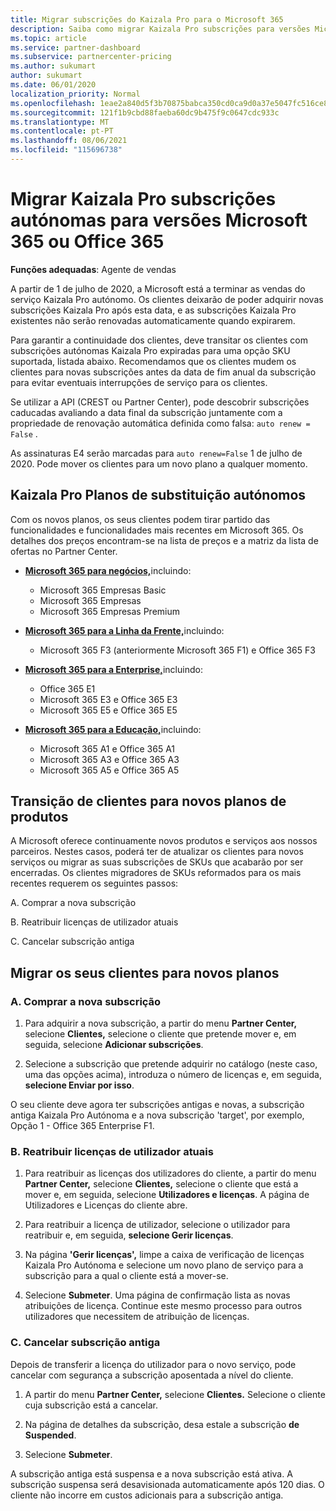 ```yaml
---
title: Migrar subscrições do Kaizala Pro para o Microsoft 365
description: Saiba como migrar Kaizala Pro subscrições para versões Microsoft 365 ou Office 365. Leia este artigo para mais detalhes sobre a transição dos seus clientes.
ms.topic: article
ms.service: partner-dashboard
ms.subservice: partnercenter-pricing
ms.author: sukumart
author: sukumart
ms.date: 06/01/2020
localization_priority: Normal
ms.openlocfilehash: 1eae2a840d5f3b70875babca350cd0ca9d0a37e5047fc516ce8ec0b1e0ea8a74
ms.sourcegitcommit: 121f1b9cbd88faeba60dc9b475f9c0647cdc933c
ms.translationtype: MT
ms.contentlocale: pt-PT
ms.lasthandoff: 08/06/2021
ms.locfileid: "115696738"
---
```

# <a name="migrate-kaizala-pro-standalone-subscriptions-to-microsoft-365-or-office-365-versions"></a>Migrar Kaizala Pro subscrições autónomas para versões Microsoft 365 ou Office 365

**Funções adequadas**: Agente de vendas

A partir de 1 de julho de 2020, a Microsoft está a terminar as vendas do serviço Kaizala Pro autónomo. Os clientes deixarão de poder adquirir novas subscrições Kaizala Pro após esta data, e as subscrições Kaizala Pro existentes não serão renovadas automaticamente quando expirarem.

Para garantir a continuidade dos clientes, deve transitar os clientes com subscrições autónomas Kaizala Pro expiradas para uma opção SKU suportada, listada abaixo. Recomendamos que os clientes mudem os clientes para novas subscrições antes da data de fim anual da subscrição para evitar eventuais interrupções de serviço para os clientes.

Se utilizar a API (CREST ou Partner Center), pode descobrir subscrições caducadas avaliando a data final da subscrição juntamente com a propriedade de renovação automática definida como falsa: `auto renew = False` .

As assinaturas E4 serão marcadas para `auto renew=False` 1 de julho de 2020. Pode mover os clientes para um novo plano a qualquer momento.

## <a name="kaizala-pro-standalone-replacement-plans"></a>Kaizala Pro Planos de substituição autónomos

Com os novos planos, os seus clientes podem tirar partido das funcionalidades e funcionalidades mais recentes em Microsoft 365. Os detalhes dos preços encontram-se na lista de preços e a matriz da lista de ofertas no Partner Center.

- [**Microsoft 365 para negócios,**](https://www.microsoft.com/microsoft-365/compare-all-microsoft-365-products?&activetab=tab:primaryr2)incluindo:  
   - Microsoft 365 Empresas Basic
   - Microsoft 365 Empresas
   - Microsoft 365 Empresas Premium
    
- [**Microsoft 365 para a Linha da Frente,**](https://www.microsoft.com/microsoft-365/microsoft-365-enterprise-f3?activetab=pivot:overviewtab)incluindo:
   - Microsoft 365 F3 (anteriormente Microsoft 365 F1) e Office 365 F3
    
- [**Microsoft 365 para a Enterprise,**](https://www.microsoft.com/microsoft-365/compare-microsoft-365-enterprise-plans)incluindo: 
   - Office 365 E1
   - Microsoft 365 E3 e Office 365 E3
   - Microsoft 365 E5 e Office 365 E5

- [**Microsoft 365 para a Educação,**](https://www.microsoft.com/education/buy-license/microsoft365)incluindo: 
    - Microsoft 365 A1 e Office 365 A1
    - Microsoft 365 A3 e Office 365 A3
    - Microsoft 365 A5 e Office 365 A5

## <a name="transition-customers-to-new-product-plans"></a>Transição de clientes para novos planos de produtos

A Microsoft oferece continuamente novos produtos e serviços aos nossos parceiros. Nestes casos, poderá ter de atualizar os clientes para novos serviços ou migrar as suas subscrições de SKUs que acabarão por ser encerradas. Os clientes migradores de SKUs reformados para os mais recentes requerem os seguintes passos:

A. Comprar a nova subscrição

B. Reatribuir licenças de utilizador atuais

C. Cancelar subscrição antiga


## <a name="migrate-your-customers-to-new-plans"></a>Migrar os seus clientes para novos planos

### <a name="a-purchase-the-new-subscription"></a>A. Comprar a nova subscrição

1. Para adquirir a nova subscrição, a partir do menu **Partner Center,** selecione **Clientes,** selecione o cliente que pretende mover e, em seguida, selecione **Adicionar subscrições**.

2. Selecione a subscrição que pretende adquirir no catálogo (neste caso, uma das opções acima), introduza o número de licenças e, em seguida, **selecione Enviar por isso**.

O seu cliente deve agora ter subscrições antigas e novas, a subscrição antiga Kaizala Pro Autónoma e a nova subscrição 'target', por exemplo, Opção 1 - Office 365 Enterprise F1.

### <a name="b-reassign-current-user-licenses"></a>B. Reatribuir licenças de utilizador atuais

1. Para reatribuir as licenças dos utilizadores do cliente, a partir do menu **Partner Center,** selecione **Clientes,** selecione o cliente que está a mover e, em seguida, selecione **Utilizadores e licenças**. A página de Utilizadores e Licenças do cliente abre.

2. Para reatribuir a licença de utilizador, selecione o utilizador para reatribuir e, em seguida, **selecione Gerir licenças**.

3. Na página **'Gerir licenças',** limpe a caixa de verificação de licenças Kaizala Pro Autónoma e selecione um novo plano de serviço para a subscrição para a qual o cliente está a mover-se.

4.  Selecione **Submeter**. Uma página de confirmação lista as novas atribuições de licença. Continue este mesmo processo para outros utilizadores que necessitem de atribuição de licenças.

### <a name="c-cancel-old-subscription"></a>C. Cancelar subscrição antiga

Depois de transferir a licença do utilizador para o novo serviço, pode cancelar com segurança a subscrição aposentada a nível do cliente.

1.  A partir do menu **Partner Center,** selecione **Clientes.** Selecione o cliente cuja subscrição está a cancelar.

2.  Na página de detalhes da subscrição, desa estale a subscrição **de Suspended**.

3.  Selecione **Submeter**.

A subscrição antiga está suspensa e a nova subscrição está ativa. A subscrição suspensa será desavisionada automaticamente após 120 dias. O cliente não incorre em custos adicionais para a subscrição antiga.
